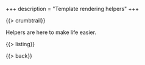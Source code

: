 +++
description = "Template rendering helpers"
+++

{{> crumbtrail}}

Helpers are here to make life easier.

{{> listing}}

{{> back}}
